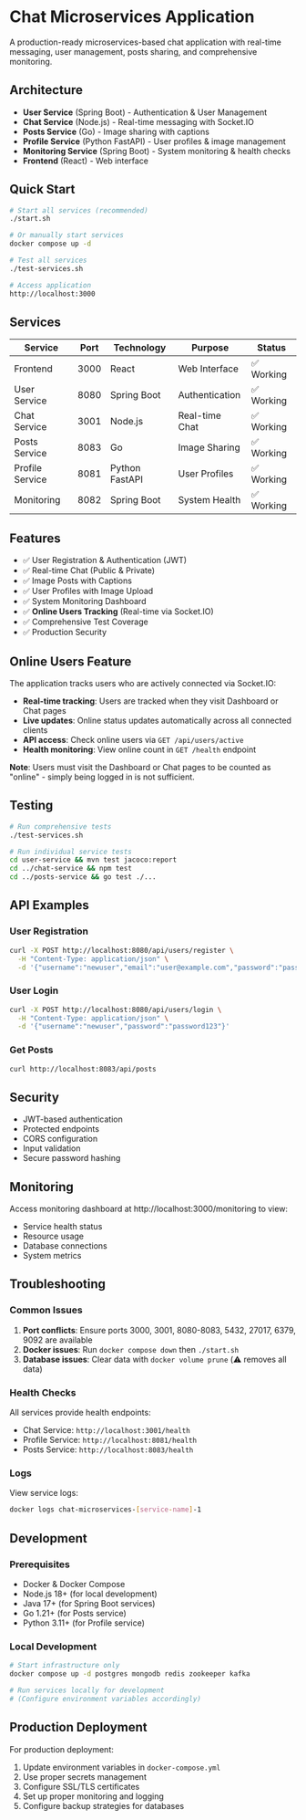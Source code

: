 # Chat Microservices Application

A production-ready microservices-based chat application with real-time messaging, user management, posts sharing, and comprehensive monitoring.

## Architecture

- **User Service** (Spring Boot) - Authentication & User Management
- **Chat Service** (Node.js) - Real-time messaging with Socket.IO
- **Posts Service** (Go) - Image sharing with captions
- **Profile Service** (Python FastAPI) - User profiles & image management
- **Monitoring Service** (Spring Boot) - System monitoring & health checks
- **Frontend** (React) - Web interface

## Quick Start

```bash
# Start all services (recommended)
./start.sh

# Or manually start services
docker compose up -d

# Test all services
./test-services.sh

# Access application
http://localhost:3000
```

## Services

| Service | Port | Technology | Purpose | Status |
|---------|------|------------|---------|--------|
| Frontend | 3000 | React | Web Interface | ✅ Working |
| User Service | 8080 | Spring Boot | Authentication | ✅ Working |
| Chat Service | 3001 | Node.js | Real-time Chat | ✅ Working |
| Posts Service | 8083 | Go | Image Sharing | ✅ Working |
| Profile Service | 8081 | Python FastAPI | User Profiles | ✅ Working |
| Monitoring | 8082 | Spring Boot | System Health | ✅ Working |

## Features

- ✅ User Registration & Authentication (JWT)
- ✅ Real-time Chat (Public & Private)
- ✅ Image Posts with Captions
- ✅ User Profiles with Image Upload
- ✅ System Monitoring Dashboard
- ✅ **Online Users Tracking** (Real-time via Socket.IO)
- ✅ Comprehensive Test Coverage
- ✅ Production Security

## Online Users Feature

The application tracks users who are actively connected via Socket.IO:

- **Real-time tracking**: Users are tracked when they visit Dashboard or Chat pages
- **Live updates**: Online status updates automatically across all connected clients
- **API access**: Check online users via `GET /api/users/active`
- **Health monitoring**: View online count in `GET /health` endpoint

**Note**: Users must visit the Dashboard or Chat pages to be counted as "online" - simply being logged in is not sufficient.

## Testing

```bash
# Run comprehensive tests
./test-services.sh

# Run individual service tests
cd user-service && mvn test jacoco:report
cd ../chat-service && npm test
cd ../posts-service && go test ./...
```

## API Examples

### User Registration
```bash
curl -X POST http://localhost:8080/api/users/register \
  -H "Content-Type: application/json" \
  -d '{"username":"newuser","email":"user@example.com","password":"password123"}'
```

### User Login
```bash
curl -X POST http://localhost:8080/api/users/login \
  -H "Content-Type: application/json" \
  -d '{"username":"newuser","password":"password123"}'
```

### Get Posts
```bash
curl http://localhost:8083/api/posts
```

## Security

- JWT-based authentication
- Protected endpoints
- CORS configuration
- Input validation
- Secure password hashing

## Monitoring

Access monitoring dashboard at http://localhost:3000/monitoring to view:
- Service health status
- Resource usage
- Database connections
- System metrics

## Troubleshooting

### Common Issues

1. **Port conflicts**: Ensure ports 3000, 3001, 8080-8083, 5432, 27017, 6379, 9092 are available
2. **Docker issues**: Run `docker compose down` then `./start.sh`
3. **Database issues**: Clear data with `docker volume prune` (⚠️ removes all data)

### Health Checks

All services provide health endpoints:
- Chat Service: `http://localhost:3001/health`
- Profile Service: `http://localhost:8081/health`
- Posts Service: `http://localhost:8083/health`

### Logs

View service logs:
```bash
docker logs chat-microservices-[service-name]-1
```

## Development

### Prerequisites
- Docker & Docker Compose
- Node.js 18+ (for local development)
- Java 17+ (for Spring Boot services)
- Go 1.21+ (for Posts service)
- Python 3.11+ (for Profile service)

### Local Development
```bash
# Start infrastructure only
docker compose up -d postgres mongodb redis zookeeper kafka

# Run services locally for development
# (Configure environment variables accordingly)
```

## Production Deployment

For production deployment:
1. Update environment variables in `docker-compose.yml`
2. Use proper secrets management
3. Configure SSL/TLS certificates
4. Set up proper monitoring and logging
5. Configure backup strategies for databases

